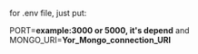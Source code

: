 for .env file, just put:

PORT=**example:3000 or 5000, it's depend**
and
MONGO_URI=**Yor_Mongo_connection_URI**
